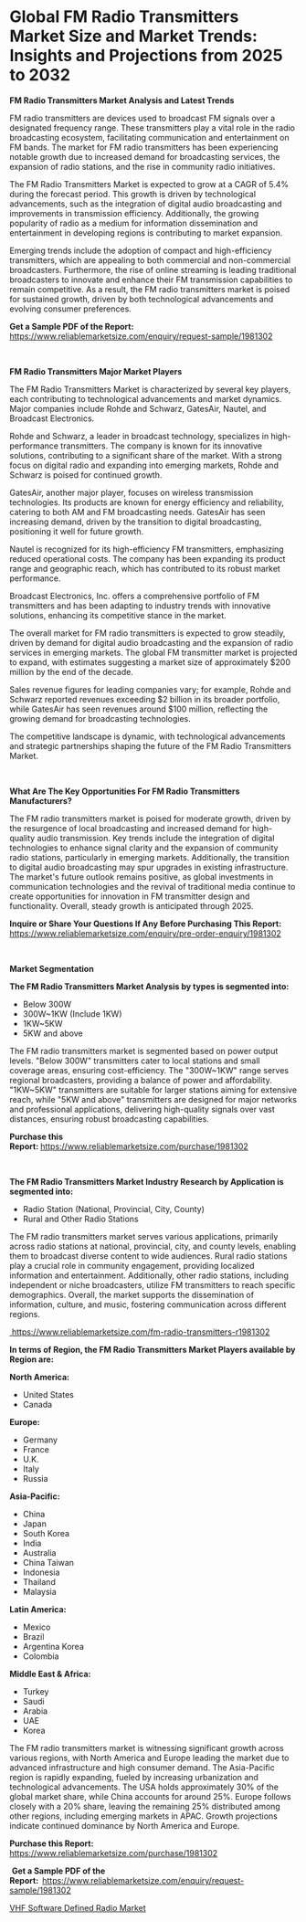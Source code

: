 <p><h1>Global FM Radio Transmitters Market Size and Market Trends: Insights and Projections from 2025 to 2032</h1></p><p><strong>FM Radio Transmitters Market Analysis and Latest Trends</strong></p>
<p><p>FM radio transmitters are devices used to broadcast FM signals over a designated frequency range. These transmitters play a vital role in the radio broadcasting ecosystem, facilitating communication and entertainment on FM bands. The market for FM radio transmitters has been experiencing notable growth due to increased demand for broadcasting services, the expansion of radio stations, and the rise in community radio initiatives.</p><p>The FM Radio Transmitters Market is expected to grow at a CAGR of 5.4% during the forecast period. This growth is driven by technological advancements, such as the integration of digital audio broadcasting and improvements in transmission efficiency. Additionally, the growing popularity of radio as a medium for information dissemination and entertainment in developing regions is contributing to market expansion.</p><p>Emerging trends include the adoption of compact and high-efficiency transmitters, which are appealing to both commercial and non-commercial broadcasters. Furthermore, the rise of online streaming is leading traditional broadcasters to innovate and enhance their FM transmission capabilities to remain competitive. As a result, the FM radio transmitters market is poised for sustained growth, driven by both technological advancements and evolving consumer preferences.</p></p>
<p><strong>Get a Sample PDF of the Report:&nbsp;</strong> <a href="https://www.reliablemarketsize.com/enquiry/request-sample/1981302?utm_campaign=2460&utm_medium=2&utm_source=Github&utm_content=ia&utm_term=08042025&utm_id=fm-radio-transmitters">https://www.reliablemarketsize.com/enquiry/request-sample/1981302</a></p>
<p>&nbsp;</p>
<p><strong>FM Radio Transmitters Major Market Players</strong></p>
<p><p>The FM Radio Transmitters Market is characterized by several key players, each contributing to technological advancements and market dynamics. Major companies include Rohde and Schwarz, GatesAir, Nautel, and Broadcast Electronics.</p><p>Rohde and Schwarz, a leader in broadcast technology, specializes in high-performance transmitters. The company is known for its innovative solutions, contributing to a significant share of the market. With a strong focus on digital radio and expanding into emerging markets, Rohde and Schwarz is poised for continued growth.</p><p>GatesAir, another major player, focuses on wireless transmission technologies. Its products are known for energy efficiency and reliability, catering to both AM and FM broadcasting needs. GatesAir has seen increasing demand, driven by the transition to digital broadcasting, positioning it well for future growth.</p><p>Nautel is recognized for its high-efficiency FM transmitters, emphasizing reduced operational costs. The company has been expanding its product range and geographic reach, which has contributed to its robust market performance.</p><p>Broadcast Electronics, Inc. offers a comprehensive portfolio of FM transmitters and has been adapting to industry trends with innovative solutions, enhancing its competitive stance in the market.</p><p>The overall market for FM radio transmitters is expected to grow steadily, driven by demand for digital audio broadcasting and the expansion of radio services in emerging markets. The global FM transmitter market is projected to expand, with estimates suggesting a market size of approximately $200 million by the end of the decade.</p><p>Sales revenue figures for leading companies vary; for example, Rohde and Schwarz reported revenues exceeding $2 billion in its broader portfolio, while GatesAir has seen revenues around $100 million, reflecting the growing demand for broadcasting technologies.</p><p>The competitive landscape is dynamic, with technological advancements and strategic partnerships shaping the future of the FM Radio Transmitters Market.</p></p>
<p>&nbsp;</p>
<p><strong>What Are The Key Opportunities For FM Radio Transmitters Manufacturers?</strong></p>
<p><p>The FM radio transmitters market is poised for moderate growth, driven by the resurgence of local broadcasting and increased demand for high-quality audio transmission. Key trends include the integration of digital technologies to enhance signal clarity and the expansion of community radio stations, particularly in emerging markets. Additionally, the transition to digital audio broadcasting may spur upgrades in existing infrastructure. The market's future outlook remains positive, as global investments in communication technologies and the revival of traditional media continue to create opportunities for innovation in FM transmitter design and functionality. Overall, steady growth is anticipated through 2025.</p></p>
<p><strong>Inquire or Share Your Questions If Any Before Purchasing This Report:</strong> <a href="https://www.reliablemarketsize.com/enquiry/pre-order-enquiry/1981302?utm_campaign=2460&utm_medium=2&utm_source=Github&utm_content=ia&utm_term=08042025&utm_id=fm-radio-transmitters">https://www.reliablemarketsize.com/enquiry/pre-order-enquiry/1981302</a></p>
<p>&nbsp;</p>
<p><strong>Market Segmentation</strong></p>
<p><strong>The FM Radio Transmitters Market Analysis by types is segmented into:</strong></p>
<p><ul><li>Below 300W</li><li>300W~1KW (Include 1KW)</li><li>1KW~5KW</li><li>5KW and above</li></ul></p>
<p><p>The FM radio transmitters market is segmented based on power output levels. "Below 300W" transmitters cater to local stations and small coverage areas, ensuring cost-efficiency. The "300W~1KW" range serves regional broadcasters, providing a balance of power and affordability. "1KW~5KW" transmitters are suitable for larger stations aiming for extensive reach, while "5KW and above" transmitters are designed for major networks and professional applications, delivering high-quality signals over vast distances, ensuring robust broadcasting capabilities.</p></p>
<p><strong>Purchase this Report:&nbsp;</strong><a href="https://www.reliablemarketsize.com/purchase/1981302?utm_campaign=2460&utm_medium=2&utm_source=Github&utm_content=ia&utm_term=08042025&utm_id=fm-radio-transmitters">https://www.reliablemarketsize.com/purchase/1981302</a></p>
<p>&nbsp;</p>
<p><strong>The FM Radio Transmitters Market Industry Research by Application is segmented into:</strong></p>
<p><ul><li>Radio Station (National, Provincial, City, County)</li><li>Rural and Other Radio Stations</li></ul></p>
<p><p>The FM radio transmitters market serves various applications, primarily across radio stations at national, provincial, city, and county levels, enabling them to broadcast diverse content to wide audiences. Rural radio stations play a crucial role in community engagement, providing localized information and entertainment. Additionally, other radio stations, including independent or niche broadcasters, utilize FM transmitters to reach specific demographics. Overall, the market supports the dissemination of information, culture, and music, fostering communication across different regions.</p></p>
<p><a href="https://www.reliablemarketsize.com/fm-radio-transmitters-r1981302?utm_campaign=2460&utm_medium=2&utm_source=Github&utm_content=ia&utm_term=08042025&utm_id=fm-radio-transmitters">&nbsp;https://www.reliablemarketsize.com/fm-radio-transmitters-r1981302</a></p>
<p><strong>In terms of Region, the FM Radio Transmitters Market Players available by Region are:</strong></p>
<p>
    <p> <strong> North America: </strong>
        <ul>
            <li>United States</li>
            <li>Canada</li>
        </ul>
        </p> 
    <p> <strong> Europe: </strong>
        <ul>
            <li>Germany</li>
            <li>France</li>
            <li>U.K.</li>
            <li>Italy</li>
            <li>Russia</li>
        </ul>
        </p> 
    <p> <strong> Asia-Pacific: </strong>
        <ul>
            <li>China</li>
            <li>Japan</li>
            <li>South Korea</li>
            <li>India</li>
            <li>Australia</li>
            <li>China Taiwan</li>
            <li>Indonesia</li>
            <li>Thailand</li>
            <li>Malaysia</li>
        </ul>
        </p> 
    <p> <strong> Latin America: </strong>
        <ul>
            <li>Mexico</li>
            <li>Brazil</li>
            <li>Argentina Korea</li>
            <li>Colombia</li>
        </ul>
        </p> 
    <p> <strong> Middle East & Africa: </strong>
        <ul>
            <li>Turkey</li>
            <li>Saudi</li>
            <li>Arabia</li>
            <li>UAE</li>
            <li>Korea</li>
        </ul>
    </p>
    </p>
<p><p>The FM radio transmitters market is witnessing significant growth across various regions, with North America and Europe leading the market due to advanced infrastructure and high consumer demand. The Asia-Pacific region is rapidly expanding, fueled by increasing urbanization and technological advancements. The USA holds approximately 30% of the global market share, while China accounts for around 25%. Europe follows closely with a 20% share, leaving the remaining 25% distributed among other regions, including emerging markets in APAC. Growth projections indicate continued dominance by North America and Europe.</p></p>
<p><strong>Purchase this Report: </strong><a href="https://www.reliablemarketsize.com/purchase/1981302?utm_campaign=2460&utm_medium=2&utm_source=Github&utm_content=ia&utm_term=08042025&utm_id=fm-radio-transmitters">https://www.reliablemarketsize.com/purchase/1981302</a></p>
<p>&nbsp;<strong>Get a Sample PDF of the Report:&nbsp;&nbsp;</strong><a href="https://www.reliablemarketsize.com/enquiry/request-sample/1981302?utm_campaign=2460&utm_medium=2&utm_source=Github&utm_content=ia&utm_term=08042025&utm_id=fm-radio-transmitters">https://www.reliablemarketsize.com/enquiry/request-sample/1981302</a></p>
<p><strong></strong></p>
<p><p><a href="https://github.com/DixieGrimes/Market-Research-Report-List-2/blob/main/vhf-software-defined-radio-market.md?utm_campaign=2460&utm_medium=2&utm_source=Github&utm_content=ia&utm_term=08042025&utm_id=fm-radio-transmitters">VHF Software Defined Radio Market</a></p></p>